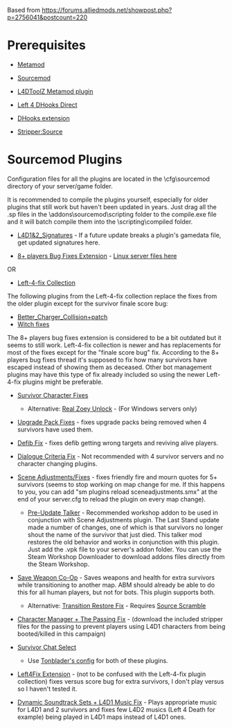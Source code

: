 Based from https://forums.alliedmods.net/showpost.php?p=2756041&postcount=220

# Prerequisites

- [Metamod](http://www.sourcemm.net/downloads.php?branch=stable)
- [Sourcemod](https://www.sourcemod.net/downloads.php?branch=stable)

- [L4DToolZ Metamod plugin](https://github.com/Accelerator74/l4dtoolz/releases)
- [Left 4 DHooks Direct](https://forums.alliedmods.net/showthread.php?t=321696)
- [DHooks extension](https://forums.alliedmods.net/showthread.php?p=2588686#post2588686)
- [Stripper:Source](http://www.bailopan.net/stripper/snapshots/1.2/)
    
# Sourcemod Plugins

Configuration files for all the plugins are located in the \cfg\sourcemod directory of your server/game folder.

It is recommended to compile the plugins yourself, especially for older plugins that still work but haven't been updated in years. Just drag all the .sp files in the \addons\sourcemod\scripting folder to the compile.exe file and it will batch compile them into the \scripting\compiled folder.

- [L4D1&2_Signatures](https://github.com/Psykotikism/L4D1-2_Signatures) - If a future update breaks a plugin's gamedata file, get updated signatures here.

- [8+ players Bug Fixes Extension](https://forums.alliedmods.net/showpost.php?p=2721138&postcount=295) - [Linux server files here](https://forums.alliedmods.net/showpost.php?p=2752412&postcount=301)

OR
- [Left-4-fix Collection](https://github.com/LuxLuma/Left-4-fix)

The following plugins from the Left-4-fix collection replace the fixes from the older plugin except for the survivor finale score bug:
- [Better_Charger_Collision+patch](https://forums.alliedmods.net/showthread.php?t=315482)
- [Witch fixes](https://forums.alliedmods.net/showthread.php?p=2647014)

The 8+ players bug fixes extension is considered to be a bit outdated but it seems to still work. Left-4-fix collection is newer and has replacements for most of the fixes except for the "finale score bug" fix. According to the 8+ players bug fixes thread it's supposed to fix how many survivors have escaped instead of showing them as deceased. Other bot management plugins may have this type of fix already included so using the newer Left-4-fix plugins might be preferable.

- [Survivor Character Fixes](https://forums.alliedmods.net/showthread.php?p=2771265)
  - Alternative: [Real Zoey Unlock](https://forums.alliedmods.net/showthread.php?t=308483) - (For Windows servers only)
- [Upgrade Pack Fixes](https://forums.alliedmods.net/showpost.php?p=2698228&postcount=5) - fixes upgrade packs being removed when 4 survivors have used them.
- [Defib Fix](https://forums.alliedmods.net/showthread.php?t=315483) - fixes defib getting wrong targets and reviving alive players.
- [Dialogue Criteria Fix](https://forums.alliedmods.net/showthread.php?t=335875) - Not recommended with 4 survivor servers and no character changing plugins.
- [Scene Adjustments/Fixes](https://forums.alliedmods.net/showthread.php?t=321127) - fixes friendly fire and mourn quotes for 5+ survivors (seems to stop working on map change for me. If this happens to you, you can add "sm plugins reload sceneadjustments.smx" at the end of your server.cfg to reload the plugin on every map change).
  - [Pre-Update Talker](https://steamcommunity.com/sharedfiles/filedetails/?id=2247536739) - Recommended workshop addon to be used in conjunction with Scene Adjustments plugin. The Last Stand update made a number of changes, one of which is that survivors no longer shout the name of the survivor that just died. This talker mod restores the old behavior and works in conjunction with this plugin. Just add the .vpk file to your server's addon folder. You can use the Steam Workshop Downloader to download addons files directly from the Steam Workshop.
- [Save Weapon Co-Op](https://github.com/fbef0102/L4D2-Plugins/tree/master/l4d2_ty_saveweapons) - Saves weapons and health for extra survivors while transitioning to another map. ABM should already be able to do this for all human players, but not for bots. This plugin supports both.
  - Alternative: [Transition Restore Fix](https://forums.alliedmods.net/showthread.php?p=2770962) - Requires [Source Scramble](https://forums.alliedmods.net/showthread.php?t=317175)

- [Character Manager + The Passing Fix](https://forums.alliedmods.net/showthread.php?t=309601) - (download the included stripper files for the passing to prevent players using L4D1 characters from being booted/killed in this campaign)
- [Survivor Chat Select](https://forums.alliedmods.net/showpost.php?p=2738850&postcount=831)
  - Use [Tonblader's config](https://forums.alliedmods.net/showpost.php?p=2727753&postcount=130) for both of these plugins.

- [Left4Fix Extension](https://forums.alliedmods.net/showthread.php?t=219774) - (not to be confused with the Left-4-fix plugin collection) fixes versus score bug for extra survivors, I don't play versus so I haven't tested it.

- [Dynamic Soundtrack Sets + L4D1 Music Fix](https://forums.alliedmods.net/showpost.php?p=2732709&postcount=26) - Plays appropriate music for L4D1 and 2 survivors and fixes few L4D2 musics (Left 4 Death for example) being played in L4D1 maps instead of L4D1 ones.
